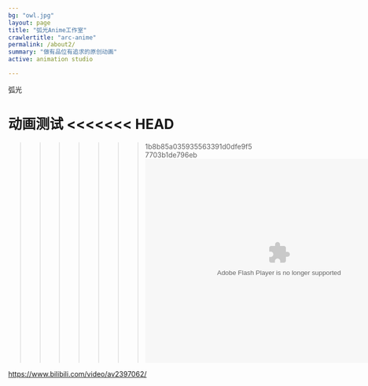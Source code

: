 ```yaml
---
bg: "owl.jpg"
layout: page
title: "弧光Anime工作室"
crawlertitle: "arc-anime"
permalink: /about2/
summary: "做有品位有追求的原创动画"
active: animation studio

---
```




弧光

动画测试
<<<<<<< HEAD
=======

>>>>>>> 1b8b85a035935563391d0dfe9f57703b1de796eb
<embed height="415" width="544" quality="high" allowfullscreen="true" type="application/x-shockwave-flash" src="//static.hdslb.com/miniloader.swf" flashvars="aid=2397062&page=1" pluginspage="//www.adobe.com/shockwave/download/download.cgi?P1_Prod_Version=ShockwaveFlash"></embed>


https://www.bilibili.com/video/av2397062/